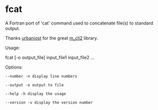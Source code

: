 # fcat  

A Fortran port of 'cat' command used to concatenate file(s) to standard output.  

Thanks [urbanjost](https://github.com/urbanjost/) for the great [m_cli2](https://github.com/urbanjost/m_cli2/) library.  

Usage:  

fcat [-o output_file] input_file1 input_file2 ...  

Options:  

    --number -n display line numbers  

    --output -o output to file  
    
    --help -h display the usage  

    --version -v display the version number  
